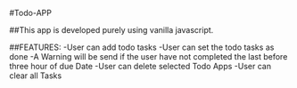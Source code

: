 #Todo-APP

##This app is developed purely using vanilla javascript.

##FEATURES:
-User can add todo tasks
-User can set the todo tasks as done
-A Warning will be send if the user have not completed the last before three hour of due Date
-User can delete selected Todo Apps
-User can clear all Tasks
